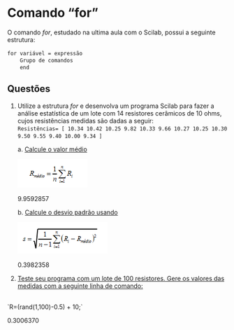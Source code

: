 # Comando “for”

O comando *for*, estudado na ultima aula com o Scilab, possui a seguinte estrutura:
```
for variável = expressão
	Grupo de comandos
	end
```

## Questões

1.  Utilize a estrutura *for* e desenvolva um programa Scilab para fazer a análise estatística de um lote com 14 resistores cerâmicos de 10 ohms, cujos resistências medidas são dadas a seguir:<br/>
`
Resistências= [ 10.34 10.42 10.25 9.82 10.33 9.66 10.27 10.25 10.30 9.50 9.55 9.40 10.00 9.34 ]
`<br/>

    a. [Calcule o valor médio](https://github.com/mrcaio/simulacaoaplicada/blob/main/simulacaoaplicadaeletroeletronica/comando_for/1a.m)

    ![Rmédio](https://github.com/mrcaio/simulacaoaplicada/blob/main/simulacaoaplicadaeletroeletronica/comando_for/img/1a.png?raw=true)

    9.9592857

    b. [Calcule o desvio padrão usando](https://github.com/mrcaio/simulacaoaplicada/blob/main/simulacaoaplicadaeletroeletronica/comando_for/1b.m)

    ![Desviopadrão](https://github.com/mrcaio/simulacaoaplicada/blob/main/simulacaoaplicadaeletroeletronica/comando_for/img/1b.png?raw=true)

    0.3982358

2.  [Teste seu programa com um lote de 100 resistores. Gere os valores das medidas com a seguinte linha de comando:](https://github.com/mrcaio/simulacaoaplicada/blob/main/simulacaoaplicadaeletroeletronica/comando_for/2.m)
<br/>
`R=(rand(1,100)-0.5) + 10;`

0.3006370
